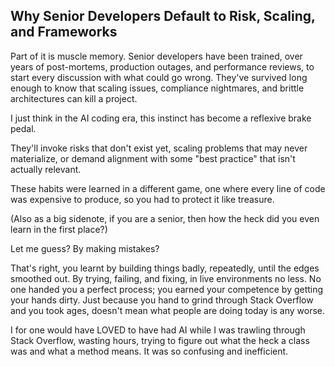## Why Senior Developers Default to Risk, Scaling, and Frameworks

Part of it is muscle memory. Senior developers have been trained, over years of post-mortems, production outages, and performance reviews, to start every discussion with what could go wrong. They've survived long enough to know that scaling issues, compliance nightmares, and brittle architectures can kill a project.

I just think in the AI coding era, this instinct has become a reflexive brake pedal.

They'll invoke risks that don't exist yet, scaling problems that may never materialize, or demand alignment with some "best practice" that isn't actually relevant.

These habits were learned in a different game, one where every line of code was expensive to produce, so you had to protect it like treasure.

(Also as a big sidenote, if you are a senior, then how the heck did you even learn in the first place?)

Let me guess? By making mistakes?

That's right, you learnt by building things badly, repeatedly, until the edges smoothed out. By trying, failing, and fixing, in live environments no less. No one handed you a perfect process; you earned your competence by getting your hands dirty. Just because you hand to grind through Stack Overflow and you took ages, doesn't mean what people are doing today is any worse.

I for one would have LOVED to have had AI while I was trawling through Stack Overflow, wasting hours, trying to figure out what the heck a class was and what a method means. It was so confusing and inefficient.